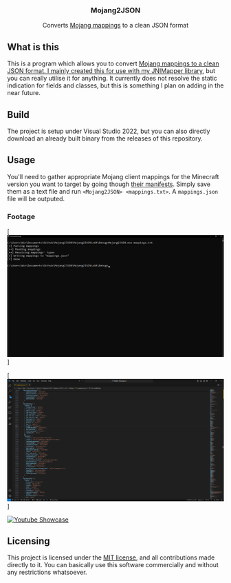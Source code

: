 <div align="center">
  <h3 align="center">Mojang2JSON</h3>

  <p align="center">
    Converts <a href="https://piston-meta.mojang.com/mc/game/version_manifest_v2.json">Mojang mappings</a> to a clean JSON format
  </p>
</div>

## What is this

This is a program which allows you to convert <a href="https://piston-meta.mojang.com/mc/game/version_manifest_v2.json">Mojang mappings to a clean JSON format. I mainly created this for use with my <a href="https://github.com/aXXo-dev/JNIMapper">JNIMapper library</a>, but you can really utilise it for anything. It currently does not resolve the static indication for fields and classes, but this is something I plan on adding in the near future.

## Build

The project is setup under Visual Studio 2022, but you can also directly download an already built binary from the releases of this repository.

## Usage

You'll need to gather appropriate Mojang client mappings for the Minecraft version you want to target by going though <a href="https://piston-meta.mojang.com/mc/game/version_manifest_v2.json">their manifests</a>. Simply save them as a text file and run `<Mojang2JSON> <mappings.txt>`. A `mappings.json` file will be outputed.

### Footage

[![Terminal Run](repo/screen_1.png)]

[![Resulting File](repo/screen_2.png)]

[![Youtube Showcase](https://img.youtube.com/vi/NKe6OyuDFcY/maxresdefault.jpg)](https://www.youtube.com/watch?v=NKe6OyuDFcY)

## Licensing

This project is licensed under the <a href="https://opensource.org/license/mit">MIT license</a>, and all contributions made directly to it. You can basically use this software commercially and without any restrictions whatsoever.
